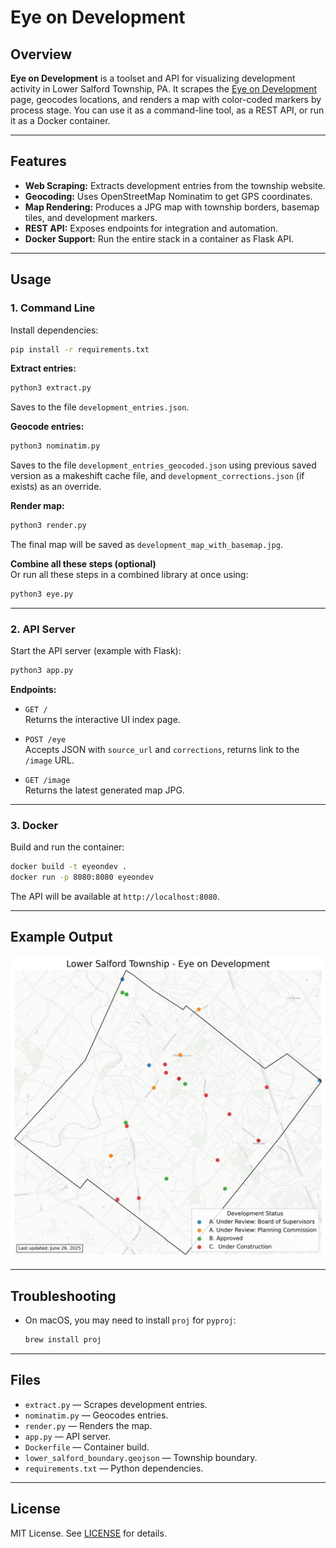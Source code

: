 # Eye on Development

## Overview

**Eye on Development** is a toolset and API for visualizing development activity in Lower Salford Township, PA.  It scrapes the [Eye on Development](https://www.lowersalfordtownship.org/departments/building-zoning/eye-on-development/) page, geocodes locations, and renders a map with color-coded markers by process stage.   You can use it as a command-line tool, as a REST API, or run it as a Docker container.

---

## Features

- **Web Scraping:** Extracts development entries from the township website.
- **Geocoding:** Uses OpenStreetMap Nominatim to get GPS coordinates.
- **Map Rendering:** Produces a JPG map with township borders, basemap tiles, and development markers.
- **REST API:** Exposes endpoints for integration and automation.
- **Docker Support:** Run the entire stack in a container as Flask API.

---

## Usage

### 1. Command Line

Install dependencies:

```sh
pip install -r requirements.txt
```

**Extract entries:**
```sh
python3 extract.py
```

Saves to the file `development_entries.json`.

**Geocode entries:**
```sh
python3 nominatim.py
```

Saves to the file `development_entries_geocoded.json` using previous saved version as a makeshift cache file, and `development_corrections.json` (if exists) as an override.

**Render map:**
```sh
python3 render.py
```

The final map will be saved as `development_map_with_basemap.jpg`.

**Combine all these steps (optional)**  
Or run all these steps in a combined library at once using:
```sh
python3 eye.py
```

---

### 2. API Server

Start the API server (example with Flask):

```sh
python3 app.py
```

**Endpoints:**

- `GET /`  
  Returns the interactive UI index page.

- `POST /eye`  
  Accepts JSON with `source_url` and `corrections`, returns link to the `/image` URL.

- `GET /image`  
  Returns the latest generated map JPG.



---

### 3. Docker

Build and run the container:

```sh
docker build -t eyeondev .
docker run -p 8080:8080 eyeondev
```

The API will be available at `http://localhost:8080`.

---

## Example Output

![Development Map with Basemap](sample_map.jpg)

---

## Troubleshooting

- On macOS, you may need to install `proj` for `pyproj`:
  ```sh
  brew install proj
  ```

---

## Files

- `extract.py` — Scrapes development entries.
- `nominatim.py` — Geocodes entries.
- `render.py` — Renders the map.
- `app.py` — API server.
- `Dockerfile` — Container build.
- `lower_salford_boundary.geojson` — Township boundary.
- `requirements.txt` — Python dependencies.

---

## License

MIT License. See [LICENSE](LICENSE) for details.